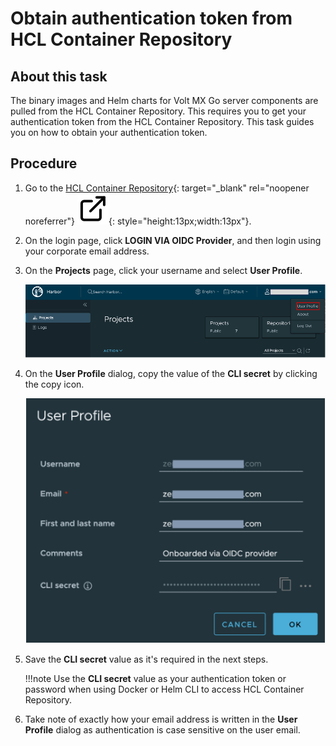 # Obtain authentication token from HCL Container Repository

## About this task

The binary images and Helm charts for Volt MX Go server components are pulled from the HCL Container Repository. This requires you to get your authentication token from the HCL Container Repository. This task guides you on how to obtain your authentication token.

## Procedure

1. Go to the [HCL Container Repository](https://hclcr.io "Link opens a new tab"){: target="_blank" rel="noopener noreferrer"}&nbsp;![link image](../../assets/images/external-link.svg){: style="height:13px;width:13px"}.

2. On the login page, click **LOGIN VIA OIDC Provider**, and then login using your corporate email address.
3. On the **Projects** page, click your username and select **User Profile**.

    ![search project](../../assets/images/harborproject.png)

4. On the **User Profile** dialog, copy the value of the **CLI secret** by clicking the copy icon.

    ![user profile dialog](../../assets/images/userprofile.png)

5. Save the **CLI secret** value as it's required in the next steps.

    !!!note
        Use the **CLI secret** value as your authentication token or password when using Docker or Helm CLI to access HCL Container Repository.

6. Take note of exactly how your email address is written in the **User Profile** dialog as authentication is case sensitive on the user email.

<!--## Next step

For installing Volt MX Go using helm charts on a supported Kubernetes platform for a production environment, proceed to [Install Volt Foundry](nativeinstallers.md#for-using-helm-charts-on-a-supported-kubernetes-platform).

For installing Volt MX Go to **development or test only environment**, proceed to [Deploy Kubernetes](deploykubernetes.md).-->